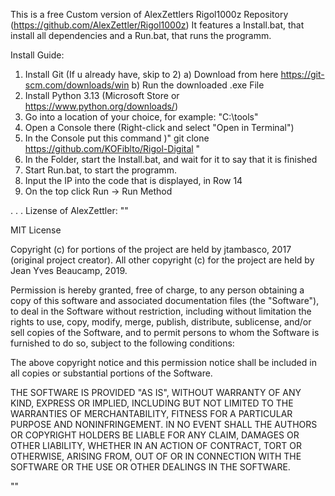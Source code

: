 This is a free Custom version of AlexZettlers Rigol1000z Repository (https://github.com/AlexZettler/Rigol1000z)
It features a Install.bat, that install all dependencies and a Run.bat, that runs the programm. 

Install Guide:
  1) Install Git (If u already have, skip to 2)
    a) Download from here https://git-scm.com/downloads/win
    b) Run the downloaded .exe File
  2) Install Python 3.13 (Microsoft Store or https://www.python.org/downloads/)
  3) Go into a location of your choice, for example: "C:\tools"
  4) Open a Console there (Right-click and select "Open in Terminal")
  5) In the Console put this command
      )" git clone https://github.com/KOFiblto/Rigol-Digital "
  8) In the Folder, start the Install.bat, and wait for it to say that it is finished
  9) Start Run.bat, to start the programm.
  10) Input the IP into the code that is displayed, in Row 14
  11) On the top click Run -> Run Method


.
.
.
Lizense of AlexZettler:
""

MIT License

Copyright (c) for portions of the project are held by jtambasco, 2017 (original project creator). All other copyright (c) for the project are held by Jean Yves Beaucamp, 2019.

Permission is hereby granted, free of charge, to any person obtaining a copy
of this software and associated documentation files (the "Software"), to deal
in the Software without restriction, including without limitation the rights
to use, copy, modify, merge, publish, distribute, sublicense, and/or sell
copies of the Software, and to permit persons to whom the Software is
furnished to do so, subject to the following conditions:

The above copyright notice and this permission notice shall be included in all
copies or substantial portions of the Software.

THE SOFTWARE IS PROVIDED "AS IS", WITHOUT WARRANTY OF ANY KIND, EXPRESS OR
IMPLIED, INCLUDING BUT NOT LIMITED TO THE WARRANTIES OF MERCHANTABILITY,
FITNESS FOR A PARTICULAR PURPOSE AND NONINFRINGEMENT. IN NO EVENT SHALL THE
AUTHORS OR COPYRIGHT HOLDERS BE LIABLE FOR ANY CLAIM, DAMAGES OR OTHER
LIABILITY, WHETHER IN AN ACTION OF CONTRACT, TORT OR OTHERWISE, ARISING FROM,
OUT OF OR IN CONNECTION WITH THE SOFTWARE OR THE USE OR OTHER DEALINGS IN THE
SOFTWARE.

""
